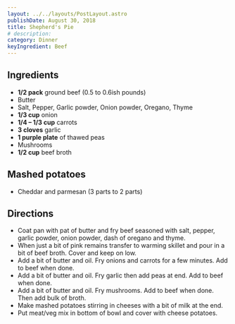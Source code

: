 ```yaml
---
layout: ../../layouts/PostLayout.astro
publishDate: August 30, 2018
title: Shepherd's Pie
# description:
category: Dinner
keyIngredient: Beef
---
```


## Ingredients
- **1/2 pack** ground beef (0.5 to 0.6ish pounds)
- Butter
- Salt, Pepper, Garlic powder, Onion powder, Oregano, Thyme
- **1/3 cup** onion
- **1/4 – 1/3 cup** carrots
- **3 cloves** garlic
- **1 purple plate** of thawed peas
- Mushrooms
- **1/2 cup** beef broth

## Mashed potatoes
- Cheddar and parmesan (3 parts to 2 parts)

## Directions
- Coat pan with pat of butter and fry beef seasoned with salt, pepper, garlic powder, onion powder, dash of oregano and thyme.
- When just a bit of pink remains transfer to warming skillet and pour in a bit of beef broth. Cover and keep on low.
- Add a bit of butter and oil. Fry onions and carrots for a few minutes. Add to beef when done.
- Add a bit of butter and oil. Fry garlic then add peas at end. Add to beef when done.
- Add a bit of butter and oil. Fry mushrooms. Add to beef when done. Then add bulk of broth.
- Make mashed potatoes stirring in cheeses with a bit of milk at the end.
- Put meat/veg mix in bottom of bowl and cover with cheese potatoes.
